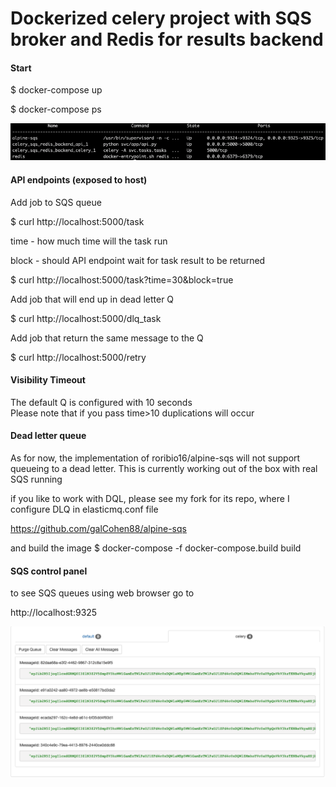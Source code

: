 # Dockerized celery project with SQS broker and Redis for results backend

#### Start

$ docker-compose up

$ docker-compose ps

![After up](svcs.png?raw=true "TFT screen")

#### API endpoints (exposed to host)

Add job to SQS queue 

$ curl http://localhost:5000/task

time - how much time will the task run

block - should API endpoint wait for task result to be returned 

$ curl http://localhost:5000/task?time=30&block=true

Add job that will end up in dead letter Q

$ curl http://localhost:5000/dlq_task

Add job that return the same message to the Q

$ curl http://localhost:5000/retry


#### Visibility Timeout
The default Q is configured with 10 seconds  
Please note that if you pass time>10 duplications will occur

#### Dead letter queue
As for now, the implementation of roribio16/alpine-sqs will not support queueing to a dead letter. This is currently 
working out of the box with real SQS running 

if you like to work with DQL, please see my fork for its repo, where I configure DLQ in elasticmq.conf file 

https://github.com/galCohen88/alpine-sqs

and build the image 
$ docker-compose -f docker-compose.build build


#### SQS control panel
to see SQS queues using web browser go to 

http://localhost:9325

![Messages in control panel](QQ.png?raw=true "TFT screen")

